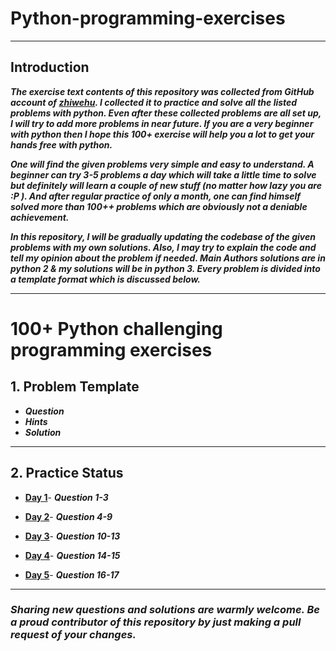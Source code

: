 # Python-programming-exercises
---------------------
##	Introduction 

***The exercise text contents of this repository was collected from GitHub account of [zhiwehu](https://github.com/zhiwehu/Python-programming-exercises). I collected it to practice and solve all the listed problems with python. Even after these collected problems are all set up, I will try to add more problems in near future. If you are a very beginner with python then I hope this 100+ exercise will help you a lot to get your hands free with python.***

***One will find the given problems very simple and easy to understand. A beginner can try 3-5 problems a day which will take a little time to solve but definitely will learn a couple of new stuff (no matter how lazy you are :P ). And after regular practice of only a month, one can find himself solved more than 100++ problems which are obviously not a deniable achievement.***

***In this repository, I will be gradually updating the codebase of the given problems with my own solutions. Also, I may try to explain the code and tell my opinion about the problem if needed. Main Authors solutions are in python 2 & my solutions will be in python 3. Every problem is divided into a template format which is discussed below.***

----------------

# 100+ Python challenging programming exercises


## 1. Problem Template

* ***Question***
* ***Hints***
* ***Solution***

-----------------

## 2. Practice Status

* **[Day 1](https://github.com/ratondelcongo/Python-Practice/blob/master/Problems/Day%201.md "Day 1 Status")**- ***Question 1-3***

* **[Day 2](https://github.com/ratondelcongo/Python-Practice/blob/master/Problems/Day%202.md "Day 2 Status")**- ***Question 4-9***

* **[Day 3](https://github.com/ratondelcongo/Python-Practice/blob/master/Problems/Day%203.md "Day 3 Status")**- ***Question 10-13***

* **[Day 4](https://github.com/ratondelcongo/Python-Practice/blob/master/Problems/Day%204.md "Day 4 Status")**- ***Question 14-15***

* **[Day 5](https://github.com/ratondelcongo/Python-Practice/blob/master/Problems/Day%205.md "Day 5 Status")**- ***Question 16-17***


----------------------
### **_Sharing new questions and solutions are warmly welcome. Be a proud contributor of this repository by just making a pull request of your changes._**  
